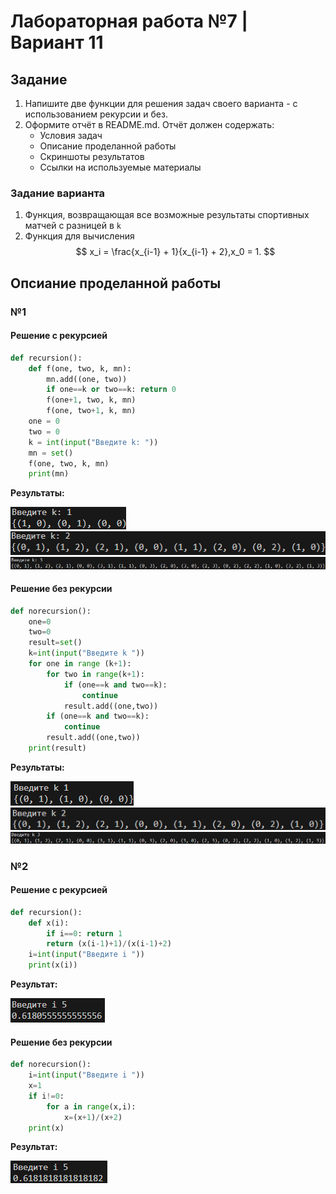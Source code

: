 # Лабораторная работа №7 | Вариант 11
## Задание
1) Напишите две функции для решения задач своего варианта - с использованием рекурсии и без.
2) Оформите отчёт в README.md. Отчёт должен содержать:
    - Условия задач
    - Описание проделанной работы
    - Скриншоты результатов
    - Ссылки на используемые материалы
### Задание варианта 
1) Функция, возвращающая все возможные результаты спортивных матчей с разницей в ```k```
2) Функция для вычисления
$$
x_i = \frac{x_{i-1} + 1}{x_{i-1} + 2},x_0 = 1.
$$
## Опсиание проделанной работы
### №1
#### **Решение с рекурсией**
``` python
def recursion():
    def f(one, two, k, mn):
        mn.add((one, two))
        if one==k or two==k: return 0
        f(one+1, two, k, mn)
        f(one, two+1, k, mn)
    one = 0
    two = 0
    k = int(input("Введите k: "))
    mn = set()
    f(one, two, k, mn)
    print(mn)
```
**Результаты:**

![1](images/1_1.png)
![2](images/1_2.png)
![3](images/1_3.png)

#### **Решение без рекурсии**
``` python
def norecursion():
    one=0
    two=0
    result=set()
    k=int(input("Введите k "))
    for one in range (k+1):
        for two in range(k+1):
            if (one==k and two==k):
                continue
            result.add((one,two))
        if (one==k and two==k):
            continue
        result.add((one,two))
    print(result)
```
**Результаты:**

![1n](images/1_1n.png)
![2n](images/1_2n.png)
![3n](images/1_3n.png)
### №2
#### **Решение с рекурсией**
``` python
def recursion():
    def x(i):
        if i==0: return 1
        return (x(i-1)+1)/(x(i-1)+2)
    i=int(input("Введите i "))
    print(x(i))
```
**Результат:**

![2](images/2.png)
#### **Решение без рекурсии**
``` python
def norecursion():
    i=int(input("Введите i "))
    x=1
    if i!=0:
        for a in range(x,i):
            x=(x+1)/(x+2)
    print(x)
```
**Результат:**

![2n](images/2n.png)
